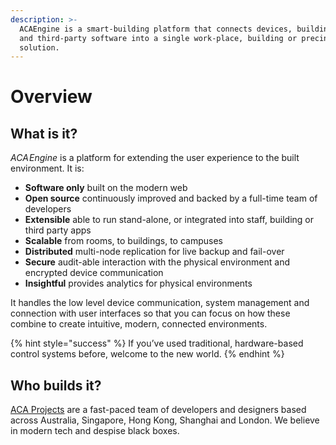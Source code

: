 ```yaml
---
description: >-
  ACAEngine is a smart-building platform that connects devices, building systems
  and third-party software into a single work-place, building or precinct
  solution.
---
```


# Overview

## What is it?

_ACA Engine_ is a platform for extending the user experience to the built environment. It is:

* **Software only** built on the modern web
* **Open source** continuously improved and backed by a full-time team of developers
* **Extensible** able to run stand-alone, or integrated into staff, building or third party apps
* **Scalable** from rooms, to buildings, to campuses
* **Distributed** multi-node replication for live backup and fail-over
* **Secure** audit-able interaction with the physical environment and encrypted device communication
* **Insightful** provides analytics for physical environments

It handles the low level device communication, system management and connection with user interfaces so that you can focus on how these combine to create intuitive, modern, connected environments.

{% hint style="success" %}
If you’ve used traditional, hardware-based control systems before, welcome to the new world.
{% endhint %}

## Who builds it?

[ACA Projects](https://www.acaprojects.com/) are a fast-paced team of developers and designers based across Australia, Singapore, Hong Kong, Shanghai and London. We believe in modern tech and despise black boxes.

